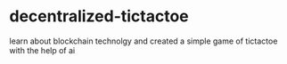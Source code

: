 # decentralized-tictactoe

learn about blockchain technolgy and created a simple game of tictactoe with the help of ai
